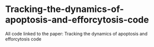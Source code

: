 # Tracking-the-dynamics-of-apoptosis-and-efforcytosis-code
All code linked to the paper: Tracking the dynamics of apoptosis and efforcytosis code
